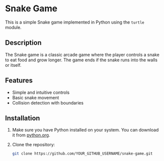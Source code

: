 # Snake Game

This is a simple Snake game implemented in Python using the `turtle` module.

## Description

The Snake game is a classic arcade game where the player controls a snake to eat food and grow longer. The game ends if the snake runs into the walls or itself.

## Features

- Simple and intuitive controls
- Basic snake movement
- Collision detection with boundaries

## Installation

1. Make sure you have Python installed on your system. You can download it from [python.org](https://www.python.org/).

2. Clone the repository:
   ```bash
   git clone https://github.com/YOUR_GITHUB_USERNAME/snake-game.git

